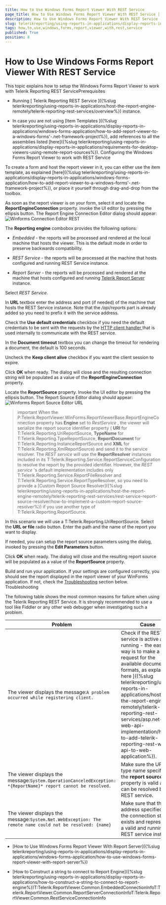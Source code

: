 ```yaml
---
title: How to Use Windows Forms Report Viewer With REST Service
page_title: How to Use Windows Forms Report Viewer With REST Service | for Telerik Reporting Documentation
description: How to Use Windows Forms Report Viewer With REST Service
slug: telerikreporting/using-reports-in-applications/display-reports-in-applications/windows-forms-application/how-to-use-windows-forms-report-viewer-with-rest-service
tags: how,to,use,windows,forms,report,viewer,with,rest,service
published: True
position: 8
---
```


# How to Use Windows Forms Report Viewer With REST Service



This topic explains how to setup the Windows Forms Report Viewer to work with Telerik Reporting REST ServicePrerequisites

* Running
              [ Telerik Reporting REST Service ]({%slug telerikreporting/using-reports-in-applications/host-the-report-engine-remotely/telerik-reporting-rest-services/overview%}) instance.
            

* In case you are not using [Item Templates ]({%slug telerikreporting/using-reports-in-applications/display-reports-in-applications/windows-forms-application/how-to-add-report-viewer-to-a-windows-forms'-.net-framework-project%}),
              add references to all the assemblies listed 
              [here]({%slug telerikreporting/using-reports-in-applications/display-reports-in-applications/requirements-for-desktop-viewers-using-remote-report-sources%}).
            Configuring the Windows Forms Report Viewer to work with REST Service

To create a form and host the report viewer in it, you can either use the item template, as explained
                  [here]({%slug telerikreporting/using-reports-in-applications/display-reports-in-applications/windows-forms-application/how-to-add-report-viewer-to-a-windows-forms'-.net-framework-project%}), or place it yourself through drag-and-drop from the toolbox.
                

As soon as the report viewer is on your form, select it and locate the __ReportEngineConnection__ property.
                  invoke the UI editor by pressing the ellipsis button. The Report Engine Connection Editor dialog should appear:
                ![Winforms Connection Editor REST](images/WinformsConnectionEditor_REST.png)

The __Reporting engine__ combobox provides the following options:
                

* *Embedded* - the reports will be processed and rendered at the local machine that hosts the viewer. This is the default mode in order to preserve backwards compatibility.
                    

* *REST Service* - the reports will be processed at the machine that hosts configured and running REST Service instance.
                    

* *Report Server* - the reports will be processed and rendered at the machine that hosts configured and running
                      [Telerik Report Server ](http://docs.telerik.com/report-server/introduction) instance.
                    

Select *REST Service*.
                

In __URL__ textbox enter the address and port (if needed) of the machine that hosts the REST Service instance.
                  Note that the */api/reports* part is already added so you need to prefix it with the service address.
                

Check the __Use default credentials__ checkbox if you need the default credentials to be sent with the requests by the
                  [HTTP client handler ](https://msdn.microsoft.com/query/dev14.query?appId=Dev14IDEF1&l&EN-US&k=k(System.Net.Http.HttpClientHandler.UseDefaultCredentials))
                  that is used internally to communicate with the REST service.
                

In the __Document timeout__ textbox you can change the timeout for rendering a document, the default is 100 seconds.
                

Uncheck the __Keep client alive__ checkbox if you want the client session to expire.
                

Click __OK__ when ready. The dialog will close and the resulting connection string will be populated as a value of the __ReportEngineConnection__ property.
                

Locate the __ReportSource__ property. Invoke the UI editor by pressing the ellipsis button. The Report Source Editor dialog should appear:
                ![Winforms Report Source Editor URL](images/WinformsReportSourceEditor_URL.png)

>important When the                    P:Telerik.ReportViewer.WinForms.ReportViewerBase.ReportEngineConnection                    property has  __Engine__  set to  *RestService* ,                    the viewer will serialize the report source identifier property                    ( __URI__  for                    T:Telerik.Reporting.UriReportSource,                     __TypeName__  for                    T:Telerik.Reporting.TypeReportSource,                     __ReportDocument__  for                    T:Telerik.Reporting.InstanceReportSource and                     __XML__  for                    T:Telerik.Reporting.XmlReportSource) and send it to the service resolver.                  The  *REST service*  will use the  __ReportResolver__  instances included in its                    T:Telerik.Reporting.Service.ReportServiceConfiguration to resolve the report by the provided identifier.                    However, the  *REST service* 's default implementation includes only                    T:Telerik.Reporting.Service.ReportFileResolver and                    T:Telerik.Reporting.Service.ReportTypeResolver,                    so you need to provide a                    [Custom Report Source Resolver]({%slug telerikreporting/using-reports-in-applications/host-the-report-engine-remotely/telerik-reporting-rest-services/rest-service-report-source-resolver/how-to-implement-a-custom-report-source-resolver%}) if you use another type of                    T:Telerik.Reporting.ReportSource.                  


In this scenario we will use a T:Telerik.Reporting.UriReportSource.
                  Select the __URL or file__ radio button. Enter the path and the name of the report you want to display.
                

If needed, you can setup the report source parameters using the dialog, invoked by pressing the __Edit Parameters__ button.
                

Click __OK__ when ready. The dialog will close and the resulting report source will be populated as a value of the __ReportSource__ property.
                

Build and run your application. If your settings are configured correctly, you should see the report displayed in the report viewer of your WinForms application.
                  If not, check the
                  [Troubleshooting](#Troubleshooting) section below.
                Troubleshooting

The following table shows the most common reasons for failure when using the Telerik Reporting REST Service. It is strongly recommended to use a tool like
          Fiddler or any other web debugger when investigating such a problem.
        


| Problem | Cause |
| ------ | ------ |
|The viewer displays the message:`A problem occurred while registering client.`|Check if the REST service is active and running - the easiest way is to make a request for the available document formats, as explained[ here ]({%slug telerikreporting/using-reports-in-applications/host-the-report-engine-remotely/telerik-reporting-rest-services/asp.net-web-api-implementation/how-to-add-telerik-reporting-rest-web-api-to-web-application%}).|
|The viewer displays the message:`System.OperationCanceledException: *{ReportName}* report cannot be resolved.`|Make sure the URL or type name specified in the __report source__ property is valid and can be resolved by the REST service.|
|The viewer displays the message:`System.Net.WebException: The remote name could not be resolved: {name}`|Make sure that the address specified in the connection string exists and represents a valid and running REST service instance|




 * [How to Use Windows Forms Report Viewer With Report Server]({%slug telerikreporting/using-reports-in-applications/display-reports-in-applications/windows-forms-application/how-to-use-windows-forms-report-viewer-with-report-server%})

 * [How to Construct a string to connect to Report Engine]({%slug telerikreporting/using-reports-in-applications/display-reports-in-applications/how-to-construct-a-string-to-connect-to-report-engine%})T:Telerik.ReportViewer.Common.EmbeddedConnectionInfoT:Telerik.ReportViewer.Common.ReportServerConnectionInfoT:Telerik.ReportViewer.Common.RestServiceConnectionInfo
